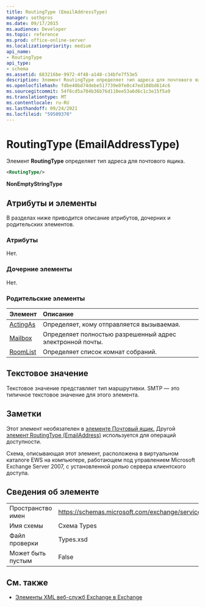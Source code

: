 ```yaml
---
title: RoutingType (EmailAddressType)
manager: sethgros
ms.date: 09/17/2015
ms.audience: Developer
ms.topic: reference
ms.prod: office-online-server
ms.localizationpriority: medium
api_name:
- RoutingType
api_type:
- schema
ms.assetid: 683216be-9972-4f48-a148-c34bfe7f53e5
description: Элемент RoutingType определяет тип адреса для почтового ящика.
ms.openlocfilehash: fdbe40bd74debe517739e0fe0c47ed108bd614c6
ms.sourcegitcommit: 54f6cd5a704b36b76d110ee53a6d6c1c3e15f5a9
ms.translationtype: MT
ms.contentlocale: ru-RU
ms.lasthandoff: 09/24/2021
ms.locfileid: "59509370"
---
```

# <a name="routingtype-emailaddresstype"></a>RoutingType (EmailAddressType)

Элемент **RoutingType** определяет тип адреса для почтового ящика. 
  
```XML
<RoutingType/>
```

 **NonEmptyStringType**
## <a name="attributes-and-elements"></a>Атрибуты и элементы

В разделах ниже приводится описание атрибутов, дочерних и родительских элементов.
  
### <a name="attributes"></a>Атрибуты

Нет.
  
### <a name="child-elements"></a>Дочерние элементы

Нет.
  
### <a name="parent-elements"></a>Родительские элементы

|**Элемент**|**Описание**|
|:-----|:-----|
|[ActingAs](actingas.md) <br/> |Определяет, кому отправляется вызываемая.  <br/> |
|[Mailbox](mailbox.md) <br/> |Определяет полностью разрешенный адрес электронной почты.  <br/> |
|[RoomList](roomlist.md) <br/> |Определяет список комнат собраний.  <br/> |
   
## <a name="text-value"></a>Текстовое значение

Текстовое значение представляет тип маршрутивки. SMTP — это типичное текстовое значение для этого элемента.
  
## <a name="remarks"></a>Заметки

Этот элемент необязателен в [элементе Почтовый ящик.](mailbox.md) Другой [элемент RoutingType (EmailAddress)](routingtype-emailaddress.md) используется для операций доступности. 
  
Схема, описывающая этот элемент, расположена в виртуальном каталоге EWS на компьютере, работающем под управлением Microsoft Exchange Server 2007, с установленной ролью сервера клиентского доступа.
  
## <a name="element-information"></a>Сведения об элементе

|||
|:-----|:-----|
|Пространство имен  <br/> |https://schemas.microsoft.com/exchange/services/2006/types  <br/> |
|Имя схемы  <br/> |Схема Types  <br/> |
|Файл проверки  <br/> |Types.xsd  <br/> |
|Может быть пустым  <br/> |False  <br/> |
   
## <a name="see-also"></a>См. также



- [Элементы XML веб-служб Exchange в Exchange](ews-xml-elements-in-exchange.md)

